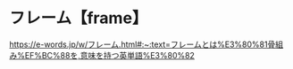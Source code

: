 # フレーム【frame】
https://e-words.jp/w/フレーム.html#:~:text=フレームとは%E3%80%81骨組み%EF%BC%88を,意味を持つ英単語%E3%80%82

